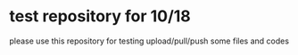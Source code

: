 # test repository for 10/18
please use this repository for testing upload/pull/push some files and codes 

